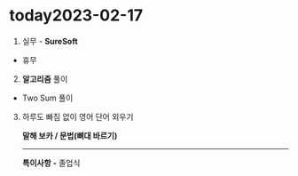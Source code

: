# today2023-02-17
1. 실무 - **SureSoft**

- 휴무

2. **알고리즘** 풀이
- Two Sum 풀이

3. 하루도 빠짐 없이 영어 단어 외우기
    
     **말해 보카 / 문법(뼈대 바르기)**
    
    ---
    
    **특이사항 -** 졸업식
